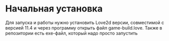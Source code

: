 # Начальная установка

Для запуска и работы нужно установить Love2d версии, совместимой с версией 11.4 и через программу открыть файл game-build.love.
Также в репозитории есть exe-файл, который надо просто запустить